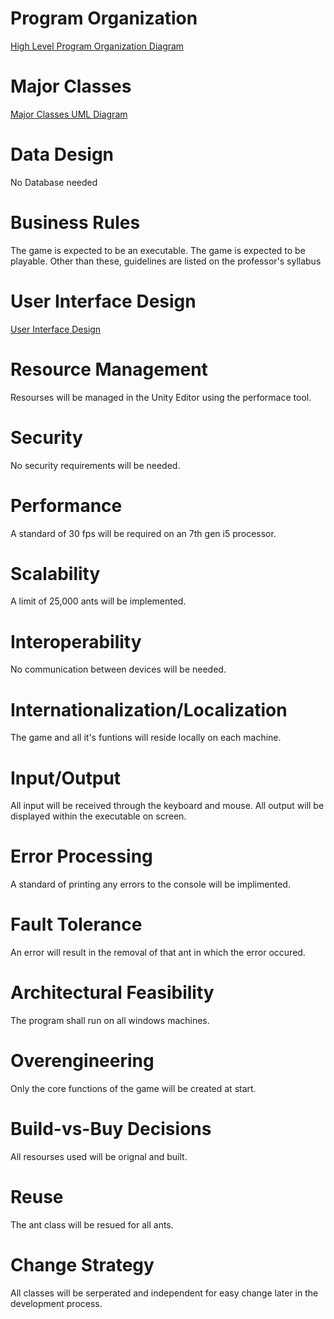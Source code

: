 # Program Organization

[High Level Program Organization Diagram](https://drive.google.com/file/d/1DPfTDrNnx3BaVli-0-dYk4q9yvBbI2TQ/view?usp=sharing)

# Major Classes

[Major Classes UML Diagram](https://drive.google.com/file/d/1Mod25xS7f7hBW-XTqNl8qTcv_Jkq9KxR/view?usp=sharing)

# Data Design

No Database needed

# Business Rules

The game is expected to be an executable.
The game is expected to be playable. Other than these, guidelines are listed on the professor's syllabus

# User Interface Design

[User Interface Design](https://docs.google.com/document/d/1kpGgwfg6r6enp68Jdj-jGx1Z2RlYuP_FJamOdQT0AVk/edit?usp=sharing)

# Resource Management

Resourses will be managed in the Unity Editor using the performace tool.

# Security

No security requirements will be needed.

# Performance

A standard of 30 fps will be required on an 7th gen i5 processor.

# Scalability

A limit of 25,000 ants will be implemented.

# Interoperability

No communication between devices will be needed.

# Internationalization/Localization

The game and all it's funtions will reside locally on each machine.

# Input/Output

All input will be received through the keyboard and mouse. All output will be displayed within the executable on screen.

# Error Processing

A standard of printing any errors to the console will be implimented.

# Fault Tolerance

An error will result in the removal of that ant in which the error occured.

# Architectural Feasibility

The program shall run on all windows machines.

# Overengineering

Only the core functions of the game will be created at start.

# Build-vs-Buy Decisions

All resourses used will be orignal and built.

# Reuse

The ant class will be resued for all ants.

# Change Strategy

All classes will be serperated and independent for easy change later in the development process.
